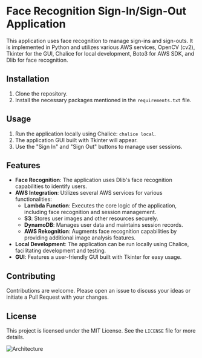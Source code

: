 # Face Recognition Sign-In/Sign-Out Application

This application uses face recognition to manage sign-ins and sign-outs. It is implemented in Python and utilizes various AWS services, OpenCV (cv2), Tkinter for the GUI, Chalice for local development, Boto3 for AWS SDK, and Dlib for face recognition.

## Installation

1. Clone the repository.
2. Install the necessary packages mentioned in the `requirements.txt` file.

## Usage

1. Run the application locally using Chalice: `chalice local`.
2. The application GUI built with Tkinter will appear.
3. Use the "Sign In" and "Sign Out" buttons to manage user sessions.

## Features

- **Face Recognition**: The application uses Dlib's face recognition capabilities to identify users.
- **AWS Integration**: Utilizes several AWS services for various functionalities:
  - **Lambda Function**: Executes the core logic of the application, including face recognition and session management.
  - **S3**: Stores user images and other resources securely.
  - **DynamoDB**: Manages user data and maintains session records.
  - **AWS Rekognition**: Augments face recognition capabilities by providing additional image analysis features.
- **Local Development**: The application can be run locally using Chalice, facilitating development and testing.
- **GUI**: Features a user-friendly GUI built with Tkinter for easy usage.

## Contributing

Contributions are welcome. Please open an issue to discuss your ideas or initiate a Pull Request with your changes.

## License

This project is licensed under the MIT License. See the `LICENSE` file for more details.

![Architecture](architecture.png)

